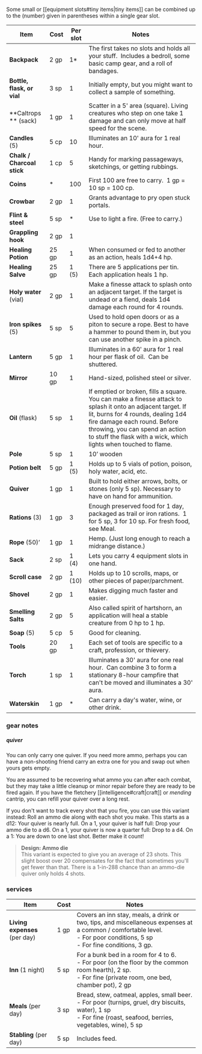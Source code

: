 Some small or [[equipment slots#tiny items|tiny items]] can be combined up to the (number) given in parentheses within a single gear slot.

| Item                       | Cost  | Per slot | Notes                                                                                                                                                                                                                                                                                  |
| -------------------------- | ----- | -------- | -------------------------------------------------------------------------------------------------------------------------------------------------------------------------------------------------------------------------------------------------------------------------------------- |
| **Backpack**               | 2 gp  | 1*       | The first takes no slots and holds all your stuff.  Includes a bedroll, some basic camp gear, and a roll of bandages.                                                                                                                                                                  |
| **Bottle, flask, or vial** | 3 sp  | 1        | Initially empty, but you might want to collect a sample of something.                                                                                                                                                                                                                  |
| **Caltrops ** (sack)       | 1 gp  | 1        | Scatter in a 5' area (square). Living creatures who step on one take 1 damage and can only move at half speed for the scene.                                                                                                                                                           |
| **Candles** (5)            | 5 cp  | 10       | Illuminates an 10' aura for 1 real hour.                                                                                                                                                                                                                                               |
| **Chalk / Charcoal stick** | 1 cp  | 5        | Handy for marking passageways, sketchings, or getting rubbings.                                                                                                                                                                                                                        |
| **Coins**                  | *     | 100      | First 100 are free to carry.  1 gp = 10 sp = 100 cp.                                                                                                                                                                                                                                   |
| **Crowbar**                | 2 gp  | 1        | Grants advantage to pry open stuck portals.                                                                                                                                                                                                                                            |
| **Flint & steel**          | 5 sp  | *        | Use to light a fire.  (Free to carry.)                                                                                                                                                                                                                                                 |
| **Grappling hook**         | 2 gp  | 1        |                                                                                                                                                                                                                                                                                        |
| **Healing Potion**         | 25 gp | 1        | When consumed or fed to another as an action, heals 1d4+4 hp.                                                                                                                                                                                                                          |
| **Healing Salve**          | 25 gp | 1 (5)    | There are 5 applications per tin. Each application heals 1 hp.                                                                                                                                                                                                                         |
| **Holy water** (vial)      | 2 gp  | 1        | Make a finesse attack to splash onto an adjacent target. If the target is undead or a fiend, deals 1d4 damage each round for 4 rounds.                                                                                                                                                 |
| **Iron spikes** (5)        | 5 sp  | 5        | Used to hold open doors or as a piton to secure a rope. Best to have a hammer to pound them in, but you can use another spike in a pinch.                                                                                                                                              |
| **Lantern**                | 5 gp  | 1        | Illuminates in a 60' aura for 1 real hour per flask of oil.  Can be shuttered.                                                                                                                                                                                                         |
| **Mirror**                 | 10 gp | 1        | Hand-sized, polished steel or silver.                                                                                                                                                                                                                                                  |
| **Oil** (flask)            | 5 sp  | 1        | If emptied or broken, fills a square. You can make a finesse attack to splash it onto an adjacent target. If lit, burns for 4 rounds, dealing 1d4 fire damage each round. Before throwing, you can spend an action to stuff the flask with a wick, which lights when touched to flame. |
| **Pole**                   | 5 sp  | 1        | 10’ wooden                                                                                                                                                                                                                                                                             |
| **Potion belt**            | 5 gp  | 1 (5)    | Holds up to 5 vials of potion, poison, holy water, acid, etc.                                                                                                                                                                                                                          |
| **Quiver**                 | 1 gp  | 1        | Built to hold either arrows, bolts, or stones (only 5 sp). Necessary to have on hand for ammunition.                                                                                                                                                                                   |
| **Rations** (3)            | 1 gp  | 3        | Enough preserved food for 1 day, packaged as trail or iron rations.  1 for 5 sp, 3 for 10 sp.  For fresh food, see Meal.                                                                                                                                                               |
| **Rope** (50)’             | 1 gp  | 1        | Hemp. (Just long enough to reach a midrange distance.)                                                                                                                                                                                                                                 |
| **Sack**                   | 2 sp  | 1 (4)    | Lets you carry 4 equipment slots in one hand.                                                                                                                                                                                                                                          |
| **Scroll case**            | 2 gp  | 1 (10)   | Holds up to 10 scrolls, maps, or other pieces of paper/parchment.                                                                                                                                                                                                                      |
| **Shovel**                 | 2 gp  | 1        | Makes digging much faster and easier.                                                                                                                                                                                                                                                  |
| **Smelling Salts**         | 2 gp  | 5        | Also called spirit of hartshorn, an application will heal a stable creature from 0 hp to 1 hp.                                                                                                                                                                                         |
| **Soap** (5)               | 5 cp  | 5        | Good for cleaning.                                                                                                                                                                                                                                                                     |
| **Tools**                  | 20 gp | 1        | Each set of tools are specific to a craft, profession, or thievery.                                                                                                                                                                                                                    |
| **Torch**                  | 1 sp  | 1        | Illuminates a 30' aura for one real hour.  Can combine 3 to form a stationary 8-hour campfire that can't be moved and illuminates a 30' aura.                                                                                                                                          |
| **Waterskin**              | 1 gp  | *        | Can carry a day's water, wine, or other drink.                                                                                                                                                                                                                                         |

### gear notes

##### quiver
You can only carry one quiver. If you need more ammo, perhaps you can have a non-shooting friend carry an extra one for you and swap out when yours gets empty.

You are assumed to be recovering what ammo you can after each combat, but they may take a little cleanup or minor repair before they are ready to be fired again.  If you have the fletchery [[intelligence#craft|craft]] or *mending* cantrip, you can refill your quiver over a long rest.

If you don't want to track every shot that you fire, you can use this variant instead: Roll an ammo die along with each shot you make. This starts as a d12: Your quiver is nearly full.  On a 1, your quiver is half full: Drop your ammo die to a d6.  On a 1, your quiver is now a quarter full: Drop to a d4.  On a 1: You are down to one last shot.  Better make it count!

> **Design: Ammo die**  
> This variant is expected to give you an average of 23 shots. This slight boost over 20 compensates for the fact that sometimes you'll get fewer than that. There is a 1-in-288 chance than an ammo-die quiver only holds 4 shots.

### services

| Item                          | Cost | Notes                                                                                                                                                                         |
| ----------------------------- | ---- | ----------------------------------------------------------------------------------------------------------------------------------------------------------------------------- |
| **Living expenses** (per day) | 1 gp | Covers an inn stay, meals, a drink or two, tips, and miscellaneous expenses at a common / comfortable level.  <br>- For poor conditions, 5 sp<br>- For fine conditions, 3 gp. |
| **Inn** (1 night)             | 5 sp | For a bunk bed in a room for 4 to 6.  <br>- For poor (on the floor by the common room hearth), 2 sp.<br>- For fine (private room, one bed, chamber pot), 2 gp                 |
| **Meals** (per day)           | 3 sp | Bread, stew, oatmeal, apples, small beer.<br>- For poor (turnips, gruel, dry biscuits, water), 1 sp<br>- For fine (roast, seafood, berries, vegetables, wine), 5 sp           |
| **Stabling** (per day)        | 5 sp | Includes feed.                                                                                                                                                                |

